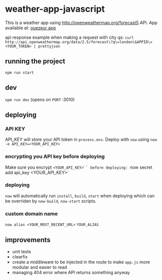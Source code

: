 # weather-app-javascript
This is a weather app using  http://openweathermap.org/forecast5 API.
App available at: [ouezeur app](https://ouezeur-app.now.sh)

api response example when making a request with city qs: `curl http://api.openweathermap.org/data/2.5/forecast\?q\=london\&APPID\=<YOUR_TOKEN> | prettyjson`



## running the project
`npm run start`


## dev
`npm run dev` (opens on `PORT` :3010)


## deploying

### API KEY
API_KEY will store your API token in `process.env`.
Deploy with `now` using `now -e API_KEY=<YOUR_API_KEY>`

### encrypting you API key before deploying
Make sure you encrypt `<YOUR_API_KEY>`` before deploying:
`now secret add api_key <YOUR_API_KEY>`

### deploying
`now` will automatically run `install`, `build`, `start` when deploying which can be overriden by `now-build`, `now-start` scripts.

### custom domain name
`now alias <YOUR_MOST_RECENT_URL>` `YOUR_ALIAS`

## improvements
- unit tests
- clearfix
- create a middleware to be injected in the route to make `app.js` more modular and easier to read
- managing 404 error where API returns something anyway
